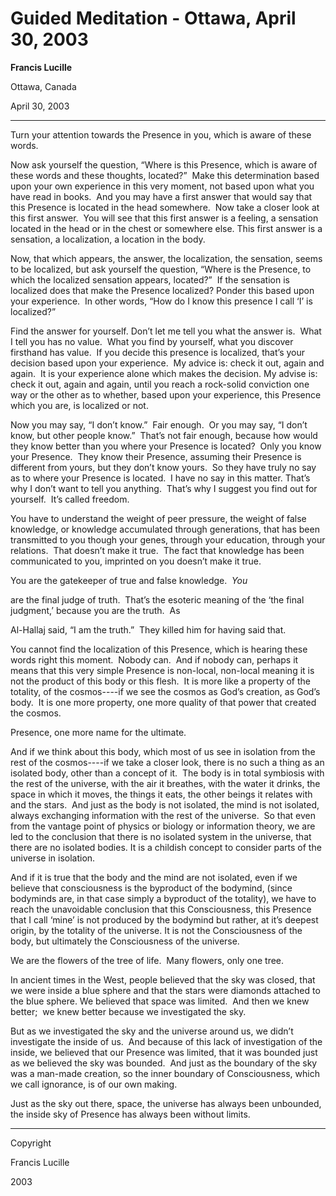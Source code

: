 # Guided Meditation - Ottawa, April 30, 2003

**Francis Lucille**

Ottawa, Canada

April 30, 2003

* * *

Turn your attention towards the Presence in you, which is aware of these words.

Now ask yourself the question, “Where is this Presence, which is aware of these words and these thoughts, located?”  Make this determination based upon your own experience in this very moment, not based upon what you have read in books.  And you may have a first answer that would say that this Presence is located in the head somewhere.  Now take a closer look at this first answer.  You will see that this first answer is a feeling, a sensation located in the head or in the chest or somewhere else. This first answer is a sensation, a localization, a location in the body.

Now, that which appears, the answer, the localization, the sensation, seems to be localized, but ask yourself the question, “Where is the Presence, to which the localized sensation appears, located?”  If the sensation is localized does that make the Presence localized? Ponder this based upon your experience.  In other words, “How do I know this presence I call ‘I’ is localized?”

Find the answer for yourself. Don’t let me tell you what the answer is.  What I tell you has no value.  What you find by yourself, what you discover firsthand has value.  If you decide this presence is localized, that’s your decision based upon your experience.  My advice is: check it out, again and again.  It is your experience alone which makes the decision. My advise is: check it out, again and again, until you reach a rock-solid conviction one way or the other as to whether, based upon your experience, this Presence which you are, is localized or not.

Now you may say, “I don’t know.”  Fair enough.  Or you may say, “I don’t know, but other people know.”  That’s not fair enough, because how would they know better than you where your Presence is located?  Only you know your Presence.  They know their Presence, assuming their Presence is different from yours, but they don’t know yours.  So they have truly no say as to where your Presence is located.  I have no say in this matter. That’s why I don’t want to tell you anything.  That’s why I suggest you find out for yourself.  It’s called freedom.

You have to understand the weight of peer pressure, the weight of false knowledge, or knowledge accumulated through generations, that has been transmitted to you though your genes, through your education, through your relations.  That doesn’t make it true.  The fact that knowledge has been communicated to you, imprinted on you doesn’t make it true.

You are the gatekeeper of true and false knowledge.  _You_

are the final judge of truth.  That’s the esoteric meaning of the ‘the final judgment,’ because you are the truth.  As

Al-Hallaj said, “I am the truth.”  They killed him for having said that.

You cannot find the localization of this Presence, which is hearing these words right this moment.  Nobody can.  And if nobody can, perhaps it means that this very simple Presence is non-local, non-local meaning it is not the product of this body or this flesh.  It is more like a property of the totality, of the cosmos----if we see the cosmos as God’s creation, as God’s body.  It is one more property, one more quality of that power that created the cosmos.

Presence, one more name for the ultimate.

And if we think about this body, which most of us see in isolation from the rest of the cosmos----if we take a closer look, there is no such a thing as an isolated body, other than a concept of it.  The body is in total symbiosis with the rest of the universe, with the air it breathes, with the water it drinks, the space in which it moves, the things it eats, the other beings it relates with and the stars.  And just as the body is not isolated, the mind is not isolated, always exchanging information with the rest of the universe.  So that even from the vantage point of physics or biology or information theory, we are led to the conclusion that there is no isolated system in the universe, that there are no isolated bodies. It is a childish concept to consider parts of the universe in isolation.

And if it is true that the body and the mind are not isolated, even if we believe that consciousness is the byproduct of the bodymind, (since bodyminds are, in that case simply a byproduct of the totality), we have to reach the unavoidable conclusion that this Consciousness, this Presence that I call ‘mine’ is not produced by the bodymind but rather, at it’s deepest origin, by the totality of the universe. It is not the Consciousness of the body, but ultimately the Consciousness of the universe.

We are the flowers of the tree of life.  Many flowers, only one tree.

In ancient times in the West, people believed that the sky was closed, that we were inside a blue sphere and that the stars were diamonds attached to the blue sphere. We believed that space was limited.  And then we knew better;  we knew better because we investigated the sky.

But as we investigated the sky and the universe around us, we didn’t investigate the inside of us.  And because of this lack of investigation of the inside, we believed that our Presence was limited, that it was bounded just as we believed the sky was bounded.  And just as the boundary of the sky was a man-made creation, so the inner boundary of Consciousness, which we call ignorance, is of our own making.

Just as the sky out there, space, the universe has always been unbounded, the inside sky of Presence has always been without limits.

* * *

Copyright

Francis Lucille

2003
